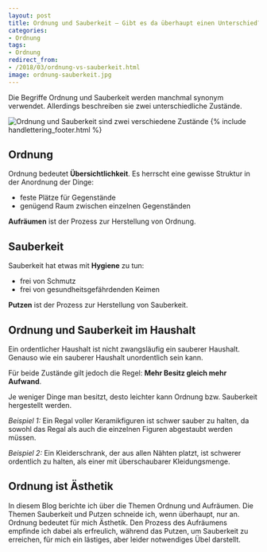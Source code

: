 ```yaml
---
layout: post
title: Ordnung und Sauberkeit – Gibt es da überhaupt einen Unterschied?
categories:
- Ordnung
tags:
- Ordnung
redirect_from:
- /2018/03/ordnung-vs-sauberkeit.html
image: ordnung-sauberkeit.jpg
---
```


Die Begriffe Ordnung und Sauberkeit werden manchmal synonym verwendet.
Allerdings beschreiben sie zwei unterschiedliche Zustände.

![Ordnung und Sauberkeit sind zwei verschiedene Zustände]({{site.baseurl}}/assets/img/posts/ordnung-sauberkeit.jpg)
{% include handlettering_footer.html %}

## Ordnung

Ordnung bedeutet **Übersichtlichkeit**.
Es herrscht eine gewisse Struktur in der Anordnung der Dinge:

-   feste Plätze für Gegenstände
-   genügend Raum zwischen einzelnen Gegenständen

**Aufräumen** ist der Prozess zur Herstellung von Ordnung.

## Sauberkeit

Sauberkeit hat etwas mit **Hygiene** zu tun:

-   frei von Schmutz
-   frei von gesundheitsgefährdenden Keimen

**Putzen** ist der Prozess zur Herstellung von Sauberkeit.

## Ordnung und Sauberkeit im Haushalt

Ein ordentlicher Haushalt ist nicht zwangsläufig ein sauberer Haushalt.
Genauso wie ein sauberer Haushalt unordentlich sein kann.

Für beide Zustände gilt jedoch die Regel: **Mehr Besitz gleich mehr
Aufwand**.

Je weniger Dinge man besitzt, desto leichter kann Ordnung bzw.
Sauberkeit hergestellt werden.

*Beispiel 1:*
Ein Regal voller Keramikfiguren ist schwer sauber zu halten, da sowohl
das Regal als auch die einzelnen Figuren abgestaubt werden müssen.

*Beispiel 2:*
Ein Kleiderschrank, der aus allen Nähten platzt, ist schwerer ordentlich
zu halten, als einer mit überschaubarer Kleidungsmenge.

## Ordnung ist Ästhetik

In diesem Blog berichte ich über die Themen Ordnung und Aufräumen. Die
Themen Sauberkeit und Putzen schneide ich, wenn überhaupt, nur an.
Ordnung bedeutet für mich Ästhetik. Den Prozess des Aufräumens empfinde
ich dabei als erfreulich, während das Putzen, um Sauberkeit zu
erreichen, für mich ein lästiges, aber leider notwendiges Übel
darstellt.

